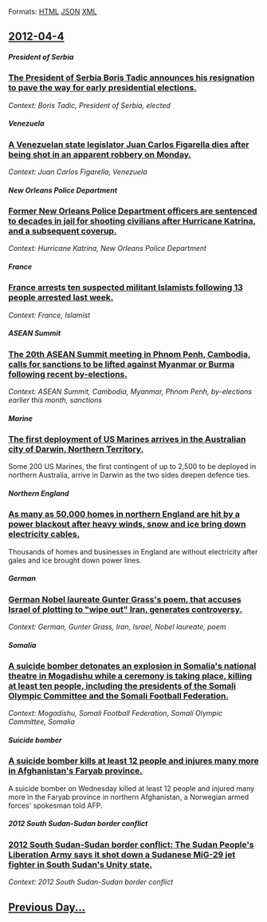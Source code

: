 
Formats: [HTML](2012/04/4/index.html)  [JSON](2012/04/4/index.json)  [XML](2012/04/4/index.xml)  

## [2012-04-4](/news/2012/04/4/index.md)

##### President of Serbia
### [The President of Serbia Boris Tadic announces his resignation to pave the way for early presidential elections. ](/news/2012/04/4/the-president-of-serbia-boris-tadia-announces-his-resignation-to-pave-the-way-for-early-presidential-elections.md)
_Context: Boris Tadic, President of Serbia, elected_

##### Venezuela
### [A Venezuelan state legislator Juan Carlos Figarella dies after being shot in an apparent robbery on Monday. ](/news/2012/04/4/a-venezuelan-state-legislator-juan-carlos-figarella-dies-after-being-shot-in-an-apparent-robbery-on-monday.md)
_Context: Juan Carlos Figarella, Venezuela_

##### New Orleans Police Department
### [Former New Orleans Police Department officers are sentenced to decades in jail for shooting civilians after Hurricane Katrina, and a subsequent coverup. ](/news/2012/04/4/former-new-orleans-police-department-officers-are-sentenced-to-decades-in-jail-for-shooting-civilians-after-hurricane-katrina-and-a-subsequ.md)
_Context: Hurricane Katrina, New Orleans Police Department_

##### France
### [France arrests ten suspected militant Islamists following 13 people arrested last week. ](/news/2012/04/4/france-arrests-ten-suspected-militant-islamists-following-13-people-arrested-last-week.md)
_Context: France, Islamist_

##### ASEAN Summit
### [The 20th ASEAN Summit meeting in Phnom Penh, Cambodia, calls for sanctions to be lifted against Myanmar or Burma following recent by-elections. ](/news/2012/04/4/the-20th-asean-summit-meeting-in-phnom-penh-cambodia-calls-for-sanctions-to-be-lifted-against-myanmar-or-burma-following-recent-by-electio.md)
_Context: ASEAN Summit, Cambodia, Myanmar, Phnom Penh, by-elections earlier this month, sanctions_

##### Marine
### [The first deployment of US Marines arrives in the Australian city of Darwin, Northern Territory. ](/news/2012/04/4/the-first-deployment-of-us-marines-arrives-in-the-australian-city-of-darwin-northern-territory.md)
Some 200 US Marines, the first contingent of up to 2,500 to be deployed in northern Australia, arrive in Darwin as the two sides deepen defence ties.

##### Northern England
### [As many as 50,000 homes in northern England are hit by a power blackout after heavy winds, snow and ice bring down electricity cables. ](/news/2012/04/4/as-many-as-50-000-homes-in-northern-england-are-hit-by-a-power-blackout-after-heavy-winds-snow-and-ice-bring-down-electricity-cables.md)
Thousands of homes and businesses in England are without electricity after gales and ice brought down power lines.

##### German
### [German Nobel laureate Gunter Grass's poem, that accuses Israel of plotting to "wipe out" Iran, generates controversy. ](/news/2012/04/4/german-nobel-laureate-ga1-4nter-grass-s-poem-that-accuses-israel-of-plotting-to-wipe-out-iran-generates-controversy.md)
_Context: German, Gunter Grass, Iran, Israel, Nobel laureate, poem_

##### Somalia
### [A suicide bomber detonates an explosion in Somalia's national theatre in Mogadishu while a ceremony is taking place, killing at least ten people, including the presidents of the Somali Olympic Committee and the Somali Football Federation. ](/news/2012/04/4/a-suicide-bomber-detonates-an-explosion-in-somalia-s-national-theatre-in-mogadishu-while-a-ceremony-is-taking-place-killing-at-least-ten-pe.md)
_Context: Mogadishu, Somali Football Federation, Somali Olympic Committee, Somalia_

##### Suicide bomber
### [A suicide bomber kills at least 12 people and injures many more in Afghanistan's Faryab province. ](/news/2012/04/4/a-suicide-bomber-kills-at-least-12-people-and-injures-many-more-in-afghanistan-s-faryab-province.md)
A suicide bomber on Wednesday killed at least 12 people and injured many more in the Faryab province in northern Afghanistan, a Norwegian armed forces&#039; spokesman told AFP.

##### 2012 South Sudan-Sudan border conflict
### [2012 South Sudan-Sudan border conflict: The Sudan People's Liberation Army says it shot down a Sudanese MiG-29 jet fighter in South Sudan's Unity state. ](/news/2012/04/4/2012-south-sudanasudan-border-conflict-the-sudan-people-s-liberation-army-says-it-shot-down-a-sudanese-mig-29-jet-fighter-in-south-sudan.md)
_Context: 2012 South Sudan-Sudan border conflict_

## [Previous Day...](/news/2012/04/3/index.md)

